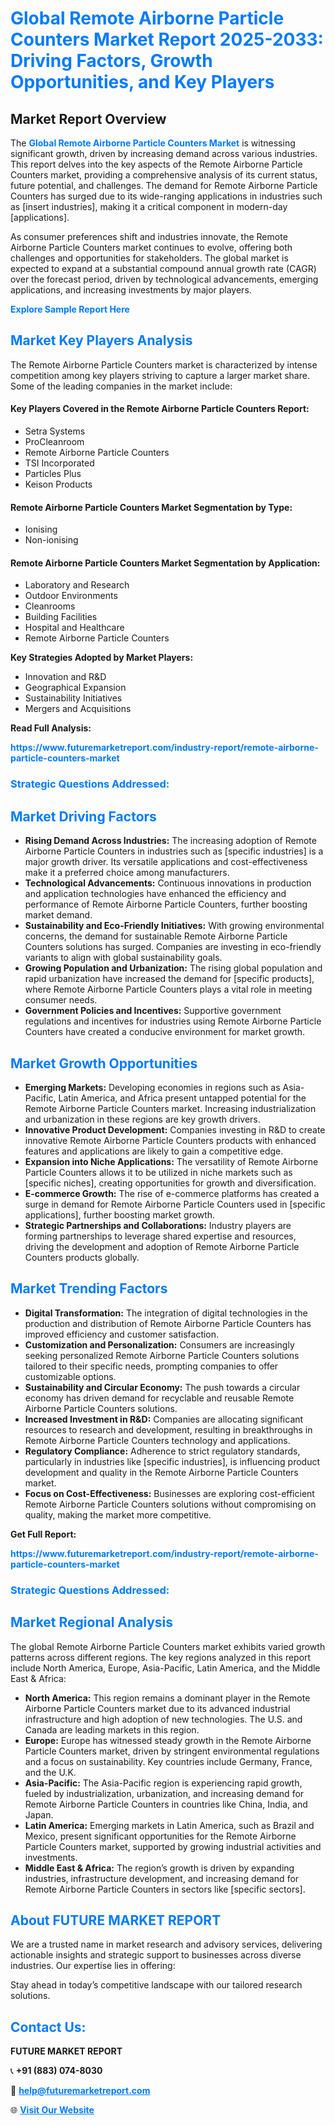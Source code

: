 <h1 style="color: #007BFF;">Global Remote Airborne Particle Counters Market Report 2025-2033: Driving Factors, Growth Opportunities, and Key Players</h1>

<section id="overview">
<h2>Market Report Overview</h2>
<p>The <a href="https://www.futuremarketreport.com/industry-report/remote-airborne-particle-counters-market" style="color: #007BFF; text-decoration: none;"><strong>Global Remote Airborne Particle Counters Market</strong></a> is witnessing significant growth, driven by increasing demand across various industries. This report delves into the key aspects of the Remote Airborne Particle Counters market, providing a comprehensive analysis of its current status, future potential, and challenges. The demand for Remote Airborne Particle Counters has surged due to its wide-ranging applications in industries such as [insert industries], making it a critical component in modern-day [applications].</p>
<p>As consumer preferences shift and industries innovate, the Remote Airborne Particle Counters market continues to evolve, offering both challenges and opportunities for stakeholders. The global market is expected to expand at a substantial compound annual growth rate (CAGR) over the forecast period, driven by technological advancements, emerging applications, and increasing investments by major players.</p>
</section>

<section id="overview">
<p><a href="https://www.futuremarketreport.com/request-sample/reportId=112961" style="color: #007BFF; text-decoration: none;"><strong>Explore Sample Report Here</strong></a></p>
</section>

<section id="key-players">
<h2 style="color: #007BFF;">Market Key Players Analysis</h2>
<p>The Remote Airborne Particle Counters market is characterized by intense competition among key players striving to capture a larger market share. Some of the leading companies in the market include:</p>
<h4>Key Players Covered in the Remote Airborne Particle Counters Report:</h4>
<ul><li>Setra Systems</li><li>ProCleanroom</li><li>Remote Airborne Particle Counters</li><li>TSI Incorporated</li><li>Particles Plus</li><li>Keison Products</li></ul>
<h4>Remote Airborne Particle Counters Market Segmentation by Type:</h4>
<ul><li>Ionising</li><li>Non-ionising</li></ul>

<h4>Remote Airborne Particle Counters Market Segmentation by Application:</h4>
<ul><li>Laboratory and Research</li><li>Outdoor Environments</li><li>Cleanrooms</li><li>Building Facilities</li><li>Hospital and Healthcare</li><li>Remote Airborne Particle Counters</li></ul>
<p><strong>Key Strategies Adopted by Market Players:</strong></p>
<ul>
<li>Innovation and R&D</li>
<li>Geographical Expansion</li>
<li>Sustainability Initiatives</li>
<li>Mergers and Acquisitions</li>
</ul>
</section>

<section>
<p><strong>Read Full Analysis: </strong></p><a href="https://www.futuremarketreport.com/industry-report/remote-airborne-particle-counters-market" style="color: #007BFF; text-decoration: none;"><strong>https://www.futuremarketreport.com/industry-report/remote-airborne-particle-counters-market</strong></a>
<h3 style="color: #007BFF;">Strategic Questions Addressed:</h3>
</section>

<section id="driving-factors">
<h2 style="color: #007BFF;">Market Driving Factors</h2>
<ul>
<li><strong>Rising Demand Across Industries:</strong> The increasing adoption of Remote Airborne Particle Counters in industries such as [specific industries] is a major growth driver. Its versatile applications and cost-effectiveness make it a preferred choice among manufacturers.</li>
<li><strong>Technological Advancements:</strong> Continuous innovations in production and application technologies have enhanced the efficiency and performance of Remote Airborne Particle Counters, further boosting market demand.</li>
<li><strong>Sustainability and Eco-Friendly Initiatives:</strong> With growing environmental concerns, the demand for sustainable Remote Airborne Particle Counters solutions has surged. Companies are investing in eco-friendly variants to align with global sustainability goals.</li>
<li><strong>Growing Population and Urbanization:</strong> The rising global population and rapid urbanization have increased the demand for [specific products], where Remote Airborne Particle Counters plays a vital role in meeting consumer needs.</li>
<li><strong>Government Policies and Incentives:</strong> Supportive government regulations and incentives for industries using Remote Airborne Particle Counters have created a conducive environment for market growth.</li>
</ul>
</section>

<section id="growth-opportunities">
<h2 style="color: #007BFF;">Market Growth Opportunities</h2>
<ul>
<li><strong>Emerging Markets:</strong> Developing economies in regions such as Asia-Pacific, Latin America, and Africa present untapped potential for the Remote Airborne Particle Counters market. Increasing industrialization and urbanization in these regions are key growth drivers.</li>
<li><strong>Innovative Product Development:</strong> Companies investing in R&D to create innovative Remote Airborne Particle Counters products with enhanced features and applications are likely to gain a competitive edge.</li>
<li><strong>Expansion into Niche Applications:</strong> The versatility of Remote Airborne Particle Counters allows it to be utilized in niche markets such as [specific niches], creating opportunities for growth and diversification.</li>
<li><strong>E-commerce Growth:</strong> The rise of e-commerce platforms has created a surge in demand for Remote Airborne Particle Counters used in [specific applications], further boosting market growth.</li>
<li><strong>Strategic Partnerships and Collaborations:</strong> Industry players are forming partnerships to leverage shared expertise and resources, driving the development and adoption of Remote Airborne Particle Counters products globally.</li>
</ul>
</section>

<section id="trending-factors">
<h2 style="color: #007BFF;">Market Trending Factors</h2>
<ul>
<li><strong>Digital Transformation:</strong> The integration of digital technologies in the production and distribution of Remote Airborne Particle Counters has improved efficiency and customer satisfaction.</li>
<li><strong>Customization and Personalization:</strong> Consumers are increasingly seeking personalized Remote Airborne Particle Counters solutions tailored to their specific needs, prompting companies to offer customizable options.</li>
<li><strong>Sustainability and Circular Economy:</strong> The push towards a circular economy has driven demand for recyclable and reusable Remote Airborne Particle Counters solutions.</li>
<li><strong>Increased Investment in R&D:</strong> Companies are allocating significant resources to research and development, resulting in breakthroughs in Remote Airborne Particle Counters technology and applications.</li>
<li><strong>Regulatory Compliance:</strong> Adherence to strict regulatory standards, particularly in industries like [specific industries], is influencing product development and quality in the Remote Airborne Particle Counters market.</li>
<li><strong>Focus on Cost-Effectiveness:</strong> Businesses are exploring cost-efficient Remote Airborne Particle Counters solutions without compromising on quality, making the market more competitive.</li>
</ul>
</section>

<section>
<p><strong>Get Full Report: </strong></p><a href="https://www.futuremarketreport.com/industry-report/remote-airborne-particle-counters-market" style="color: #007BFF; text-decoration: none;"><strong>https://www.futuremarketreport.com/industry-report/remote-airborne-particle-counters-market</strong></a>
<h3 style="color: #007BFF;">Strategic Questions Addressed:</h3>
</section>


<section id="regional-analysis">
<h2 style="color: #007BFF;">Market Regional Analysis</h2>
<p>The global Remote Airborne Particle Counters market exhibits varied growth patterns across different regions. The key regions analyzed in this report include North America, Europe, Asia-Pacific, Latin America, and the Middle East & Africa:</p>
<ul>
<li><strong>North America:</strong> This region remains a dominant player in the Remote Airborne Particle Counters market due to its advanced industrial infrastructure and high adoption of new technologies. The U.S. and Canada are leading markets in this region.</li>
<li><strong>Europe:</strong> Europe has witnessed steady growth in the Remote Airborne Particle Counters market, driven by stringent environmental regulations and a focus on sustainability. Key countries include Germany, France, and the U.K.</li>
<li><strong>Asia-Pacific:</strong> The Asia-Pacific region is experiencing rapid growth, fueled by industrialization, urbanization, and increasing demand for Remote Airborne Particle Counters in countries like China, India, and Japan.</li>
<li><strong>Latin America:</strong> Emerging markets in Latin America, such as Brazil and Mexico, present significant opportunities for the Remote Airborne Particle Counters market, supported by growing industrial activities and investments.</li>
<li><strong>Middle East & Africa:</strong> The region’s growth is driven by expanding industries, infrastructure development, and increasing demand for Remote Airborne Particle Counters in sectors like [specific sectors].</li>
</ul>
</section>

<footer>
<h2 style="color: #007BFF;">About FUTURE MARKET REPORT</h2>
<p>We are a trusted name in market research and advisory services, delivering actionable insights and strategic support to businesses across diverse industries. Our expertise lies in offering:</p>

<p>Stay ahead in today’s competitive landscape with our tailored research solutions.</p>

<h2 style="color: #007BFF;">Contact Us:</h2>
<p><strong>FUTURE MARKET REPORT</strong></p>
<p>📞 <strong>+91 (883) 074-8030</strong></p>
<p>📧 <strong><a href="mailto:help@futuremarketreport.com" style="color: #007BFF;">help@futuremarketreport.com</a></strong></p>
<p>🌐 <strong><a href="https://www.futuremarketreport.com/" style="color: #007BFF;">Visit Our Website</a></strong></p>
</footer>